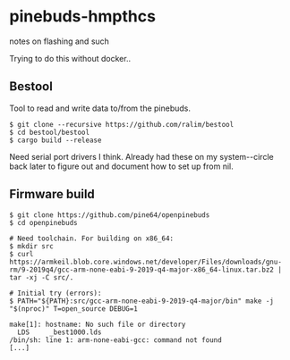 # pinebuds-hmpthcs
notes on flashing and such

Trying to do this without docker..


## Bestool
Tool to read and write data to/from the pinebuds.

```
$ git clone --recursive https://github.com/ralim/bestool
$ cd bestool/bestool
$ cargo build --release
```

Need serial port drivers I think. Already had these on my system--circle back later to figure out and document how to set up from nil.


## Firmware build

```
$ git clone https://github.com/pine64/openpinebuds
$ cd openpinebuds

# Need toolchain. For building on x86_64:
$ mkdir src
$ curl https://armkeil.blob.core.windows.net/developer/Files/downloads/gnu-rm/9-2019q4/gcc-arm-none-eabi-9-2019-q4-major-x86_64-linux.tar.bz2 | tar -xj -C src/.

# Initial try (errors):
$ PATH="${PATH}:src/gcc-arm-none-eabi-9-2019-q4-major/bin" make -j "$(nproc)" T=open_source DEBUG=1

make[1]: hostname: No such file or directory
  LDS     _best1000.lds
/bin/sh: line 1: arm-none-eabi-gcc: command not found
[...]
```
